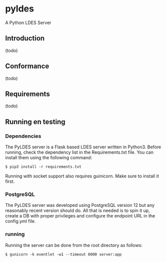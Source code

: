 # pyldes
A Python LDES Server

## Introduction
(todo)

## Conformance
(todo)


## Requirements
(todo)


## Running en testing

### Dependencies

The PyLDES server is a Flask based LDES server written in Python3.
Before running, check the dependency list in the Requirements.txt file.
You can install them using the following command:
```
$ pip3 install -r requirements.txt
```
Running with socket support also requires guinicorn. Make sure to install it first.

### PostgreSQL

The PyLDES server was developed using PostgreSQL version 12 but any reasonably 
recent version should do. All that is needed is to spin it up, create a DB with 
proper privileges and configure the endpoint URL in the config.yml file.

### running

Running the server can be done from the root directory as follows:
```
$ gunicorn -k eventlet -w1 --timeout 6000 server:app
```